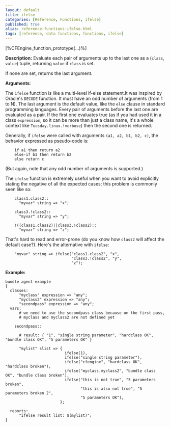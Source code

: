 ```yaml
---
layout: default
title: ifelse
categories: [Reference, Functions, ifelse]
published: true
alias: reference-functions-ifelse.html
tags: [reference, data functions, functions, ifelse]
---
```


[%CFEngine_function_prototype(...)%]

**Description:** Evaluate each pair of arguments up to the last one as a (`class`, `value`) tuple, returning `value` if `class` is set.

If none are set, returns the last argument.

**Arguments**:

The `ifelse` function is like a multi-level if-else statement.It was
inspired by Oracle's `DECODE` function. It must have an odd number of
arguments (from 1 to N). The last argument is the default value, like
the `else` clause in standard programming languages. Every pair of
arguments before the last one are evaluated as a pair. If the first
one evaluates true (as if you had used it in a class `expression`, so
it can be more than just a class name, it's a whole context like
`Tuesday.linux.!verbose`) then the second one is returned.

Generally, if `ifelse` were called with arguments `(a1, a2, b1,
b2, c)`, the behavior expressed as pseudo-code is:

```
    if a1 then return a2
    else-if b1 then return b2
    else return c
```

(But again, note that any odd number of arguments is supported.)

The `ifelse` function is extremely useful when you want to avoid
explicitly stating the negative of all the expected cases; this
problem is commonly seen like so:

```cf3
    class1.class2::
      "myvar" string => "x";

    class3.!class2::
      "myvar" string => "y";

    !((class1.class2)||class3.!class2)::
      "myvar" string => "z";
```

That's hard to read and error-prone (do you know how `class2` will
affect the default case?).  Here's the alternative with `ifelse`:

```cf3
    "myvar" string => ifelse("class1.class2", "x",
                             "class3.!class2", "y",
                             "z");
```

**Example:**

```cf3
bundle agent example
{     
  classes:
      "myclass" expression => "any";
      "myclass2" expression => "any";
      "secondpass" expression => "any";
  vars:
      # we need to use the secondpass class because on the first pass,
      # myclass and myclass2 are not defined yet

    secondpass::

      # result: { "1", "single string parameter", "hardclass OK", "bundle class OK", "5 parameters OK" }

      "mylist" slist => {
                          ifelse(1),
                          ifelse("single string parameter"),
                          ifelse("cfengine", "hardclass OK", "hardclass broken"),
                          ifelse("myclass.myclass2", "bundle class OK", "bundle class broken"),
                          ifelse("this is not true", "5 parameters broken",
                                 "this is also not true", "5 parameters broken 2",
                                 "5 parameters OK"),
                        };

  reports:
      "ifelse result list: $(mylist)";
}
```
